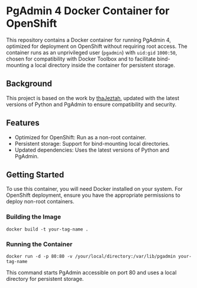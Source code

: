 # PgAdmin 4 Docker Container for OpenShift

This repository contains a Docker container for running PgAdmin 4, optimized for deployment on OpenShift without requiring root access. The container runs as an unprivileged user (`pgadmin`) with `uid:gid` `1000:50`, chosen for compatibility with Docker Toolbox and to facilitate bind-mounting a local directory inside the container for persistent storage.

## Background

This project is based on the work by [thaJeztah](https://github.com/thaJeztah/pgadmin4-docker), updated with the latest versions of Python and PgAdmin to ensure compatibility and security.

## Features

- Optimized for OpenShift: Run as a non-root container.
- Persistent storage: Support for bind-mounting local directories.
- Updated dependencies: Uses the latest versions of Python and PgAdmin.

## Getting Started

To use this container, you will need Docker installed on your system. For OpenShift deployment, ensure you have the appropriate permissions to deploy non-root containers.

### Building the Image

```
docker build -t your-tag-name .
```

### Running the Container
```
docker run -d -p 80:80 -v /your/local/directory:/var/lib/pgadmin your-tag-name
```
This command starts PgAdmin accessible on port 80 and uses a local directory for persistent storage.
